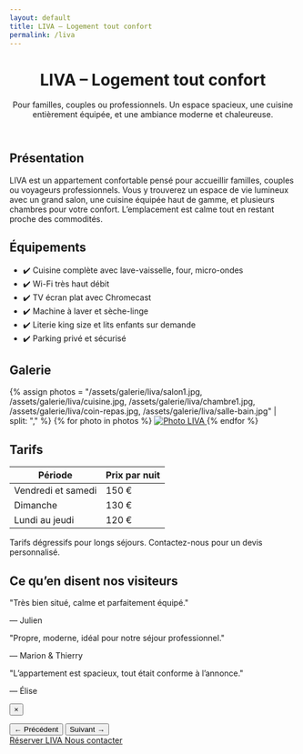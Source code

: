 ```yaml
---
layout: default
title: LIVA – Logement tout confort
permalink: /liva
---
```


<div class="bg-gray-50 min-h-screen px-6 py-8 max-w-5xl mx-auto text-center font-sans text-gray-900">

  <!-- HEADER -->
  <header class="mb-12">
    <h1 class="text-5xl font-extrabold mb-4">LIVA – Logement tout confort</h1>
    <p class="text-xl max-w-3xl mx-auto leading-relaxed">
      Pour familles, couples ou professionnels. Un espace spacieux, une cuisine entièrement équipée, et une ambiance moderne et chaleureuse.
    </p>
  </header>

  <!-- SECTIONS DÉTAILLÉES -->
  <section id="presentation" class="mb-14 px-4">
    <h2 class="text-3xl font-semibold mb-6">Présentation</h2>
    <p class="max-w-4xl mx-auto text-lg leading-relaxed">
      LIVA est un appartement confortable pensé pour accueillir familles, couples ou voyageurs professionnels.  
      Vous y trouverez un espace de vie lumineux avec un grand salon, une cuisine équipée haut de gamme, et plusieurs chambres pour votre confort.  
      L’emplacement est calme tout en restant proche des commodités.
    </p>
  </section>

  <section id="equipements" class="mb-14 px-4">
    <h2 class="text-3xl font-semibold mb-6">Équipements</h2>
    <ul class="max-w-3xl mx-auto grid grid-cols-1 sm:grid-cols-2 gap-4 text-left text-lg">
      <li>✔️ Cuisine complète avec lave-vaisselle, four, micro-ondes</li>
      <li>✔️ Wi-Fi très haut débit</li>
      <li>✔️ TV écran plat avec Chromecast</li>
      <li>✔️ Machine à laver et sèche-linge</li>
      <li>✔️ Literie king size et lits enfants sur demande</li>
      <li>✔️ Parking privé et sécurisé</li>
    </ul>
  </section>

  <!-- GALERIE PHOTOS -->
  <section id="galerie" class="mb-14">
    <h2 class="text-3xl font-semibold mb-6">Galerie</h2>
    <div class="grid grid-cols-2 sm:grid-cols-3 gap-4 max-w-5xl mx-auto cursor-pointer">
      {% assign photos = 
        "/assets/galerie/liva/salon1.jpg,
         /assets/galerie/liva/cuisine.jpg,
         /assets/galerie/liva/chambre1.jpg,
         /assets/galerie/liva/coin-repas.jpg,
         /assets/galerie/liva/salle-bain.jpg" | split: "," %}
      {% for photo in photos %}
      <a href="{{ site.baseurl }}{{ photo | strip }}" data-lightbox="liva" data-title="LIVA - {{ photo | split: '/' | last | remove: '.jpg' | replace: '-', ' ' | capitalize }}">
        <img src="{{ site.baseurl }}{{ photo | strip }}" alt="Photo LIVA" class="rounded-lg shadow-md hover:scale-105 transition-transform duration-300" loading="lazy" />
      </a>
      {% endfor %}
    </div>
  </section>

  <!-- TARIFS -->
  <section id="tarifs" class="mb-14 px-4 max-w-3xl mx-auto text-left">
    <h2 class="text-3xl font-semibold mb-6">Tarifs</h2>
    <table class="w-full text-left border-collapse border border-gray-300 rounded-lg overflow-hidden">
      <thead class="bg-gray-200">
        <tr>
          <th class="py-3 px-4 border border-gray-300">Période</th>
          <th class="py-3 px-4 border border-gray-300">Prix par nuit</th>
        </tr>
      </thead>
      <tbody>
        <tr class="hover:bg-gray-50">
          <td class="py-3 px-4 border border-gray-300">Vendredi et samedi</td>
          <td class="py-3 px-4 border border-gray-300">150 €</td>
        </tr>
        <tr class="hover:bg-gray-50">
          <td class="py-3 px-4 border border-gray-300">Dimanche</td>
          <td class="py-3 px-4 border border-gray-300">130 €</td>
        </tr>
        <tr class="hover:bg-gray-50">
          <td class="py-3 px-4 border border-gray-300">Lundi au jeudi</td>
          <td class="py-3 px-4 border border-gray-300">120 €</td>
        </tr>
      </tbody>
    </table>
    <p class="mt-3 italic text-sm text-gray-600">Tarifs dégressifs pour longs séjours. Contactez-nous pour un devis personnalisé.</p>
  </section>

  <!-- AVIS CLIENTS -->
  <section id="avis" class="mb-14 px-4">
    <h2 class="text-3xl font-semibold mb-6">Ce qu’en disent nos visiteurs</h2>
    <div class="relative max-w-3xl mx-auto overflow-hidden rounded-lg shadow-lg">
      <div id="carousel-liva" class="flex transition-transform duration-700">
        <div class="min-w-full px-8 py-6 cursor-pointer" onclick="openModalLiva(0)">
          <p class="italic text-lg">"Très bien situé, calme et parfaitement équipé."</p>
          <p class="text-sm text-gray-600 mt-3">— Julien</p>
        </div>
        <div class="min-w-full px-8 py-6 cursor-pointer bg-gray-50" onclick="openModalLiva(1)">
          <p class="italic text-lg">"Propre, moderne, idéal pour notre séjour professionnel."</p>
          <p class="text-sm text-gray-600 mt-3">— Marion & Thierry</p>
        </div>
        <div class="min-w-full px-8 py-6 cursor-pointer" onclick="openModalLiva(2)">
          <p class="italic text-lg">"L’appartement est spacieux, tout était conforme à l’annonce."</p>
          <p class="text-sm text-gray-600 mt-3">— Élise</p>
        </div>
      </div>
    </div>
  </section>

  <!-- MODALE AVIS -->
  <div id="testimonialModalLiva" class="fixed inset-0 bg-black bg-opacity-80 hidden items-center justify-center z-50 px-4">
    <div class="bg-white text-black max-w-xl p-6 rounded-xl relative">
      <button onclick="closeModalLiva()" class="absolute top-2 right-4 text-3xl font-bold text-gray-600 hover:text-gray-900">&times;</button>
      <p id="modalTextLiva" class="text-lg leading-relaxed mb-4"></p>
      <div class="flex justify-between mt-4">
        <button onclick="prevTestimonialLiva()" class="text-sm font-semibold text-blue-600 hover:underline">&larr; Précédent</button>
        <button onclick="nextTestimonialLiva()" class="text-sm font-semibold text-blue-600 hover:underline">Suivant &rarr;</button>
      </div>
    </div>
  </div>

  <!-- BOUTONS D'ACTION -->
  <div class="flex flex-col sm:flex-row justify-center gap-6 max-w-md mx-auto">
    <a href="{{ site.baseurl }}/contact" 
       class="bg-blue-600 text-white font-bold py-3 px-8 rounded-full hover:bg-blue-700 transition">
      Réserver LIVA
    </a>
    <a href="{{ site.baseurl }}/contact#questions" 
       class="bg-gray-300 text-gray-800 font-semibold py-3 px-8 rounded-full hover:bg-gray-400 transition">
      Nous contacter
    </a>
  </div>

</div>

<script>
  let indexLiva = 0;
  const carouselLiva = document.getElementById('carousel-liva');
  const slideCountLiva = carouselLiva.children.length;

  setInterval(() => {
    indexLiva = (indexLiva + 1) % slideCountLiva;
    carouselLiva.style.transform = `translateX(-${indexLiva * 100}%)`;
  }, 4500);

  const fullTestimonialsLiva = [
    `Très bien situé, calme et parfaitement équipé.`,
    `Propre, moderne, idéal pour notre séjour professionnel.`,
    `L’appartement est spacieux, tout était conforme à l’annonce.`
  ];

  let currentLiva = 0;

  function openModalLiva(i) {
    currentLiva = i;
    updateModalTextLiva();
    const modal = document.getElementById("testimonialModalLiva");
    modal.classList.remove("hidden");
    modal.classList.add("flex");
  }

  function closeModalLiva() {
    const modal = document.getElementById("testimonialModalLiva");
    modal.classList.add("hidden");
    modal.classList.remove("flex");
  }

  function updateModalTextLiva() {
    document.getElementById("modalTextLiva").innerText = fullTestimonialsLiva[currentLiva];
  }

  function prevTestimonialLiva() {
    currentLiva = (currentLiva - 1 + fullTestimonialsLiva.length) % fullTestimonialsLiva.length;
    updateModalTextLiva();
  }

  function nextTestimonialLiva() {
    currentLiva = (currentLiva + 1) % fullTestimonialsLiva.length;
    updateModalTextLiva();
  }
</script>
